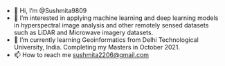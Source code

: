 - 👋 Hi, I’m @Sushmita9809
- 👀 I’m interested in applying machine learning and deep learning models in hyperspectral image analysis and other remotely sensed datasets such as LiDAR and Microwave imagery datasets.
- 🌱 I’m currently learning Geoinformatics from Delhi Technological University, India. Completing my Masters in October 2021.
- 📫 How to reach me sushmita2206@gmail.com

<!---
Sushmita9809/Sushmita9809 is a ✨ special ✨ repository because its `README.md` (this file) appears on your GitHub profile.
You can click the Preview link to take a look at your changes.
--->
